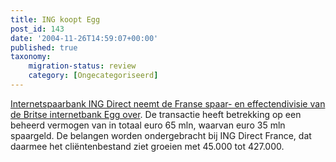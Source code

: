 ```yaml
---
title: ING koopt Egg
post_id: 143
date: '2004-11-26T14:59:07+00:00'
published: true
taxonomy:
    migration-status: review
    category: [Ongecategoriseerd]
---
```

[Internetspaarbank ING Direct neemt de Franse spaar- en effectendivisie van de Britse internetbank Egg over](http://www.fd.nl/ShowKrantArtikel.asp?KrantArtikelId=492576). De transactie heeft betrekking op een beheerd vermogen van in totaal euro 65 mln, waarvan euro 35 mln spaargeld. De belangen worden ondergebracht bij ING Direct France, dat daarmee het cliëntenbestand ziet groeien met 45.000 tot 427.000.